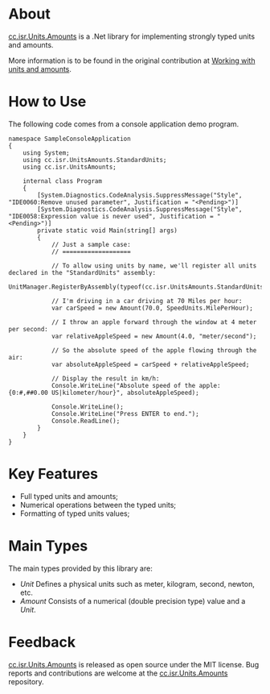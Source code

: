 # About

[cc.isr.Units.Amounts] is a .Net library for implementing strongly typed units and amounts.

More information is to be found in the original contribution at [Working with units and amounts].

# How to Use

The following code comes from a console application demo program.

```
namespace SampleConsoleApplication
{
    using System;
    using cc.isr.UnitsAmounts.StandardUnits;
    using cc.isr.UnitsAmounts;

    internal class Program
    {
        [System.Diagnostics.CodeAnalysis.SuppressMessage("Style", "IDE0060:Remove unused parameter", Justification = "<Pending>")]
        [System.Diagnostics.CodeAnalysis.SuppressMessage("Style", "IDE0058:Expression value is never used", Justification = "<Pending>")]
        private static void Main(string[] args)
        {
            // Just a sample case:
            // ===================

            // To allow using units by name, we'll register all units declared in the "StandardUnits" assembly:
            UnitManager.RegisterByAssembly(typeof(cc.isr.UnitsAmounts.StandardUnits.SIUnitTypes).Assembly);

            // I'm driving in a car driving at 70 Miles per hour:
            var carSpeed = new Amount(70.0, SpeedUnits.MilePerHour);

            // I throw an apple forward through the window at 4 meter per second:
            var relativeAppleSpeed = new Amount(4.0, "meter/second");

            // So the absolute speed of the apple flowing through the air:
            var absoluteAppleSpeed = carSpeed + relativeAppleSpeed;

            // Display the result in km/h:
            Console.WriteLine("Absolute speed of the apple: {0:#,##0.00 US|kilometer/hour}", absoluteAppleSpeed);

            Console.WriteLine();
            Console.WriteLine("Press ENTER to end.");
            Console.ReadLine();
        }
    }
}
```

# Key Features

* Full typed units and amounts;
* Numerical operations between the typed units;
* Formatting of typed units values;

# Main Types

The main types provided by this library are:

* _Unit_ Defines a physical units such as meter, kilogram, second, newton, etc.
* _Amount_ Consists of a numerical (double precision type) value and a _Unit_.

# Feedback

[cc.isr.Units.Amounts] is released as open source under the MIT license.
Bug reports and contributions are welcome at the [cc.isr.Units.Amounts] repository.

[Working with units and amounts]: https://www.codeproject.com/Articles/611731/Working-with-Units-and-Amounts
[cc.isr.Units.Amounts]: https://github.com/atecoder/units-amounts



